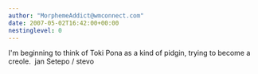 ```yaml
---
author: "MorphemeAddict@wmconnect.com"
date: 2007-05-02T16:42:00+00:00
nestinglevel: 0
---
```

I'm beginning to think of Toki Pona as a kind of pidgin, trying to become a creole.  jan Setepo / stevo